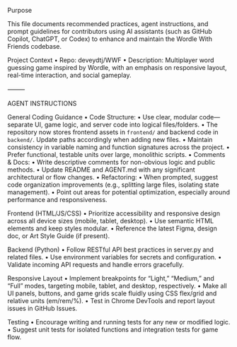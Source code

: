 Purpose

This file documents recommended practices, agent instructions, and prompt guidelines for contributors using AI assistants (such as GitHub Copilot, ChatGPT, or Codex) to enhance and maintain the Wordle With Friends codebase.

Project Context
• Repo: deveydtj/WWF
• Description: Multiplayer word guessing game inspired by Wordle, with an emphasis on responsive layout, real-time interaction, and social gameplay.

⸻

AGENT INSTRUCTIONS

General Coding Guidance
• Code Structure:
• Use clear, modular code—separate UI, game logic, and server code into logical files/folders.
• The repository now stores frontend assets in `frontend/` and backend code in
  `backend/`. Update paths accordingly when adding new files.
• Maintain consistency in variable naming and function signatures across the project.
• Prefer functional, testable units over large, monolithic scripts.
• Comments & Docs:
• Write descriptive comments for non-obvious logic and public methods.
• Update README and AGENT.md with any significant architectural or flow changes.
• Refactoring:
• When prompted, suggest code organization improvements (e.g., splitting large files, isolating state management).
• Point out areas for potential optimization, especially around performance and responsiveness.

Frontend (HTML/JS/CSS)
• Prioritize accessibility and responsive design across all device sizes (mobile, tablet, desktop).
• Use semantic HTML elements and keep styles modular.
• Reference the latest Figma, design doc, or Art Style Guide (if present).

Backend (Python)
• Follow RESTful API best practices in server.py and related files.
• Use environment variables for secrets and configuration.
• Validate incoming API requests and handle errors gracefully.

Responsive Layout
• Implement breakpoints for “Light,” “Medium,” and “Full” modes, targeting mobile, tablet, and desktop, respectively.
• Make all UI panels, buttons, and game grids scale fluidly using CSS flex/grid and relative units (em/rem/%).
• Test in Chrome DevTools and report layout issues in GitHub Issues.

Testing
• Encourage writing and running tests for any new or modified logic.
• Suggest unit tests for isolated functions and integration tests for game flow.

